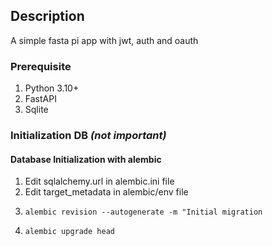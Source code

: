 ## Description
A simple fasta pi app with jwt, auth and oauth


### Prerequisite
1. Python 3.10+
2. FastAPI
3. Sqlite

### Initialization DB *(not important)*
#### Database Initialization with alembic
1. Edit sqlalchemy.url in alembic.ini file
2. Edit target_metadata in alembic/env file 
3. 
    ```
    alembic revision --autogenerate -m "Initial migration
    ```
4.
    ```
    alembic upgrade head
    ```